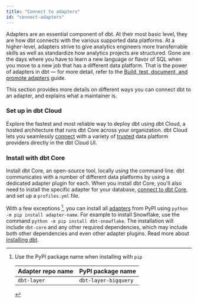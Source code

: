 ```yaml
---
title: "Connect to adapters"
id: "connect-adapters"
---
```


Adapters are an essential component of dbt. At their most basic level, they are how dbt connects with the various supported data platforms. At a higher-level, adapters strive to give analytics engineers more transferrable skills as well as standardize how analytics projects are structured. Gone are the days where you have to learn a new language or flavor of SQL when you move to a new job that has a different data platform. That is the power of adapters in dbt &mdash; for more detail, refer to the [Build, test, document, and promote adapters](/guides/adapter-creation) guide.

This section provides more details on different ways you can connect dbt to an adapter, and explains what a maintainer is.

### Set up in dbt Cloud

Explore the fastest and most reliable way to deploy dbt using dbt Cloud, a hosted architecture that runs dbt Core across your organization. dbt Cloud lets you seamlessly [connect](/docs/cloud/about-cloud-setup) with a variety of [trusted](/docs/supported-data-platforms) data platform providers directly in the dbt Cloud UI.

### Install with dbt Core

Install dbt Core, an open-source tool, locally using the command line. dbt communicates with a number of different data platforms by using a dedicated  adapter plugin for each. When you install dbt Core, you'll also need to install the specific adapter for your database, [connect to dbt Core](/docs/core/about-core-setup), and set up a `profiles.yml` file.

With a few exceptions [^1], you can install all [adapters](/docs/supported-data-platforms) from PyPI using `python -m pip install adapter-name`. For example to install Snowflake, use the command `python -m pip install dbt-snowflake`. The installation will include `dbt-core` and any other required dependencies, which may include both other dependencies and even other adapter plugins. Read more about [installing dbt](/docs/core/installation-overview).

[^1]: Use the PyPI package name when installing with `pip`

    | Adapter repo name | PyPI package name    |
    | ----------------- | -------------------- |
    | `dbt-layer`       | `dbt-layer-bigquery` |
